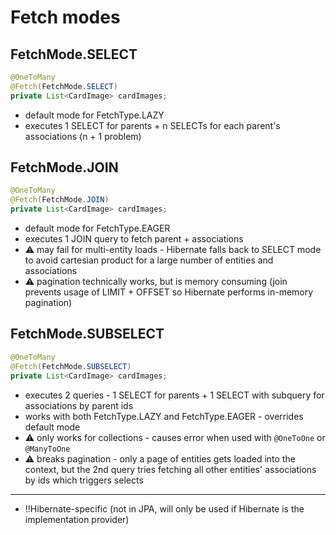 # Fetch modes

## FetchMode.SELECT
```java
@OneToMany
@Fetch(FetchMode.SELECT)
private List<CardImage> cardImages;
```
- default mode for FetchType.LAZY 
- executes 1 SELECT for parents + n SELECTs for each parent's associations (n + 1 problem)

## FetchMode.JOIN
```java
@OneToMany
@Fetch(FetchMode.JOIN)
private List<CardImage> cardImages;
```
- default mode for FetchType.EAGER
- executes 1 JOIN query to fetch parent + associations
- ⚠️ may fail for multi-entity loads - Hibernate falls back to SELECT mode to avoid cartesian product for a large number of entities and associations
- ⚠️ pagination technically works, but is memory consuming (join prevents usage of LIMIT + OFFSET so Hibernate performs in-memory pagination)

## FetchMode.SUBSELECT
```java
@OneToMany
@Fetch(FetchMode.SUBSELECT)
private List<CardImage> cardImages;
```
- executes 2 queries - 1 SELECT for parents + 1 SELECT with subquery for associations by parent ids
- works with both FetchType.LAZY and FetchType.EAGER - overrides default mode
- ⚠️ only works for collections - causes error when used with `@OneToOne` or `@ManyToOne`
- ⚠️ breaks pagination - only a page of entities gets loaded into the context, but the 2nd query tries fetching all other entities' associations by ids which triggers selects

---

- ‼️Hibernate-specific (not in JPA, will only be used if Hibernate is the implementation provider)
